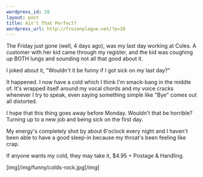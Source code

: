 ```yaml
--- 
wordpress_id: 28
layout: post
title: Ain't That Perfect?
wordpress_url: http://frozenplague.net/?p=28
---
```

The Friday just gone (well, 4 days ago), was my last day working at Coles. A customer with her kid came through my register, and the kid was coughing up BOTH lungs and sounding not all that good about it.

I joked about it, "Wouldn't it be funny if I got sick on my last day?"

It happened. I now have a cold which I think I'm smack-bang in the middle of. It's wrapped itself around my vocal chords and my voice cracks whenever I try to speak, even saying something simple like "Bye" comes out all distorted.

I hope that this thing goes away before Monday. Wouldn't that be horrible? Turning up to a new job and being sick on the first day.

My energy's completely shot by about 6'oclock every night and I haven't been able to have a good sleep-in because my throat's been feeling like crap.

If anyone wants my cold, they may take it, $4.95 + Postage & Handling.

[img]/img/funny/colds-rock.jpg[/img]

